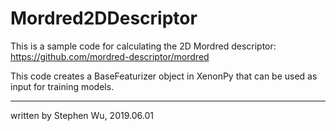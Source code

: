 # Mordred2DDescriptor

This is a sample code for calculating the 2D Mordred descriptor:
https://github.com/mordred-descriptor/mordred

This code creates a BaseFeaturizer object in XenonPy that can be used as input for training models.

-----------
written by Stephen Wu, 2019.06.01
